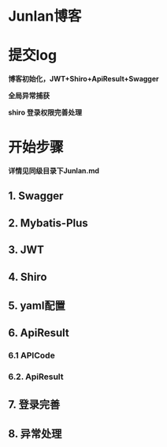 # Junlan博客


# 提交log

**博客初始化，JWT+Shiro+ApiResult+Swagger**

**全局异常捕获**

**shiro 登录权限完善处理**



# 开始步骤

**详情见同级目录下Junlan.md**

## 1. Swagger

## 2. Mybatis-Plus

## 3. JWT

## 4. Shiro

## 5. yaml配置

## 6. ApiResult

### 6.1 APICode

### 6.2. ApiResult

## 7. 登录完善

## 8. 异常处理

